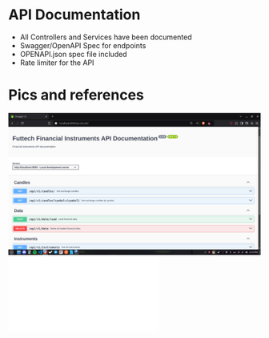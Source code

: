 # API Documentation

- All Controllers and Services have been documented
- Swagger/OpenAPI Spec for endpoints
- OPENAPI.json spec file included
- Rate limiter for the API


# Pics and references
![OpenAPI demo pic](imgs/openapi-demo.png)
![OpenAPI spec file](../backend/openapi.json)
